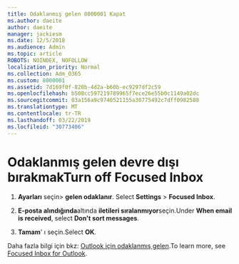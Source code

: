 ```yaml
---
title: Odaklanmış gelen 8000001 Kapat
ms.author: daeite
author: daeite
manager: jackiesm
ms.date: 12/5/2018
ms.audience: Admin
ms.topic: article
ROBOTS: NOINDEX, NOFOLLOW
localization_priority: Normal
ms.collection: Adm_O365
ms.custom: 8000001
ms.assetid: 7d169f0f-828b-4d2a-b60b-ec9297df2c59
ms.openlocfilehash: b508cc597219789965f7ece26e55b0c1149a02dc
ms.sourcegitcommit: 03a156a9c9740521155a30775492c7dff0982588
ms.translationtype: MT
ms.contentlocale: tr-TR
ms.lasthandoff: 03/22/2019
ms.locfileid: "30773406"
---
```

# <a name="turn-off-focused-inbox"></a><span data-ttu-id="a9b3a-102">Odaklanmış gelen devre dışı bırakmak</span><span class="sxs-lookup"><span data-stu-id="a9b3a-102">Turn off Focused Inbox</span></span>

1. <span data-ttu-id="a9b3a-103">**Ayarları** seçin\> **gelen odaklanır**.  </span><span class="sxs-lookup"><span data-stu-id="a9b3a-103">Select **Settings**  \> **Focused Inbox**.</span></span>
    
2. <span data-ttu-id="a9b3a-104">**E-posta alındığında**altında **iletileri sıralanmıyor**seçin.</span><span class="sxs-lookup"><span data-stu-id="a9b3a-104">Under **When email is received**, select **Don't sort messages**.</span></span>
    
3. <span data-ttu-id="a9b3a-105">**Tamam**' ı seçin.</span><span class="sxs-lookup"><span data-stu-id="a9b3a-105">Select **OK**.</span></span>
    
<span data-ttu-id="a9b3a-106">Daha fazla bilgi için bkz: [Outlook için odaklanmış gelen](https://go.microsoft.com/fwlink/p/?linkid=873108).</span><span class="sxs-lookup"><span data-stu-id="a9b3a-106">To learn more, see [Focused Inbox for Outlook](https://go.microsoft.com/fwlink/p/?linkid=873108).</span></span>
  


